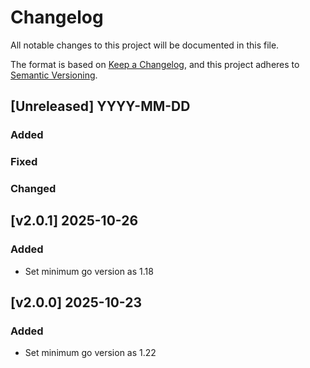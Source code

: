 # Changelog
All notable changes to this project will be documented in this file.

The format is based on [Keep a Changelog](https://keepachangelog.com/en/1.1.0/),
and this project adheres to [Semantic Versioning](https://semver.org/spec/v2.0.0.html).

## [Unreleased] YYYY-MM-DD
### Added
### Fixed
### Changed

## [v2.0.1] 2025-10-26
### Added
- Set minimum go version as 1.18

## [v2.0.0] 2025-10-23
### Added
- Set minimum go version as 1.22